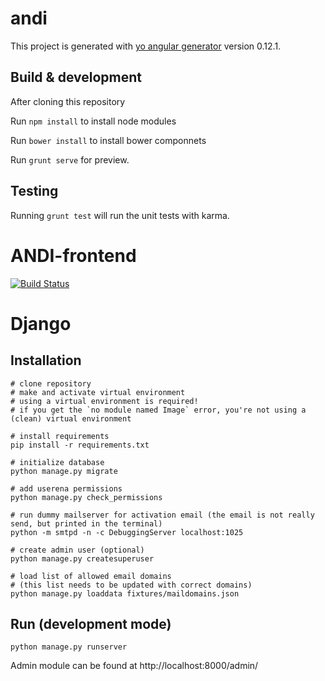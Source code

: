 # andi

This project is generated with [yo angular generator](https://github.com/yeoman/generator-angular)
version 0.12.1.

## Build & development

After cloning this repository

Run `npm install` to install node modules

Run `bower install` to install bower componnets

Run `grunt serve` for preview.

## Testing

Running `grunt test` will run the unit tests with karma.
# ANDI-frontend

[![Build Status](https://travis-ci.org/NLeSC/ANDI-frontend.svg)](https://travis-ci.org/NLeSC/ANDI-frontend)

# Django

## Installation

```
# clone repository
# make and activate virtual environment
# using a virtual environment is required!
# if you get the `no module named Image` error, you're not using a (clean) virtual environment

# install requirements
pip install -r requirements.txt

# initialize database
python manage.py migrate

# add userena permissions
python manage.py check_permissions

# run dummy mailserver for activation email (the email is not really send, but printed in the terminal)
python -m smtpd -n -c DebuggingServer localhost:1025

# create admin user (optional)
python manage.py createsuperuser

# load list of allowed email domains
# (this list needs to be updated with correct domains)
python manage.py loaddata fixtures/maildomains.json

```

## Run (development mode)

```python manage.py runserver```

Admin module can be found at http://localhost:8000/admin/
